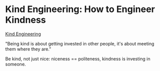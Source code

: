 # Kind Engineering: How to Engineer Kindness

[Kind Engineering](https://kind.engineering)

"Being kind is about getting invested in other people, it's about
meeting them where they are."

Be kind, not just nice: niceness == politeness, kindness is investing in
someone.
